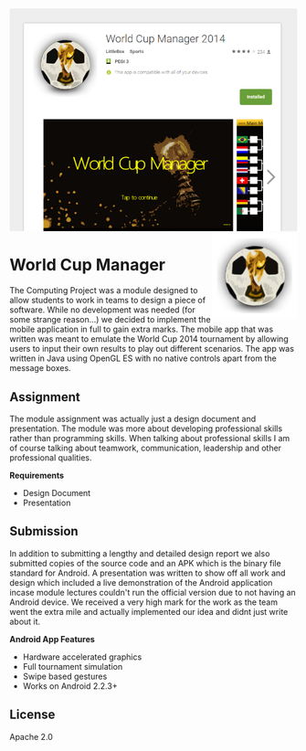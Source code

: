 
<img src='preview.png' />

<img src='icon.png' width='150' height='150' align='right' />

# World Cup Manager

The Computing Project was a module designed to allow students to work in teams to design a piece of software. While no development was needed (for some strange reason...) we decided to implement the mobile application in full to gain extra marks. The mobile app that was written was meant to emulate the World Cup 2014 tournament by allowing users to input their own results to play out different scenarios. The app was written in Java using OpenGL ES with no native controls apart from the message boxes.  

## Assignment

The module assignment was actually just a design document and presentation. The module was more about developing professional skills rather than programming skills. When talking about professional skills I am of course talking about teamwork, communication, leadership and other professional qualities. 

**Requirements**
* Design Document
* Presentation

## Submission

In addition to submitting a lengthy and detailed design report we also submitted copies of the source code and an APK which is the binary file standard for Android. A presentation was written to show off all work and design which included a live demonstration of the Android application incase module lectures couldn't run the official version due to not having an Android device. We received a very high mark for the work as the team went the extra mile and actually implemented our idea and didnt just write about it.

**Android App Features**
* Hardware accelerated graphics
* Full tournament simulation
* Swipe based gestures
* Works on Android 2.2.3+

## License

Apache 2.0
